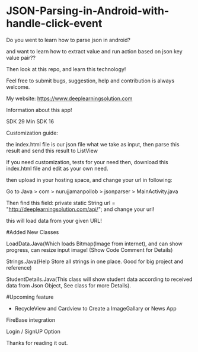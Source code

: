 # JSON-Parsing-in-Android-with-handle-click-event

Do you went to learn how to parse json in android?

and want to learn how to extract value and run action based on json key value pair?? 

Then look at this repo, and learn this technology!

Feel free to submit bugs, suggestion, help and contribution is always welcome.

My website: https://www.deeplearningsolution.com

Information about this app!

SDK 29
Min SDK 16

Customization guide:

the index.html file is our json file what we take as input, then parse this result and send this result to ListView

If you need customization, tests for your need then, download this index.html file and edit as your own need.

then upload in your hosting space, and change your url in following:

Go to Java > com > nurujjamanpollob > jsonparser > MainActivity.java


Then find this field: private static String url = "http://deeplearningsolution.com/api/"; and change your url!

this will load data from your given URL!

#Added New Classes

LoadData.Java(Which loads Bitmap(Image from internet), and can show progress, can resize input image! (Show Code Comment for Details)

Strings.Java(Help Store all strings in one place. Good for big project and reference)

StudentDetails.Java(This class will show student data according to received data from Json Object, See class for more Details).

#Upcoming feature

<ul> <li> RecycleView and Cardview to Create a ImageGallary or News App </li> </ul>

FireBase integration

Login / SignUP Option



Thanks for reading it out.
